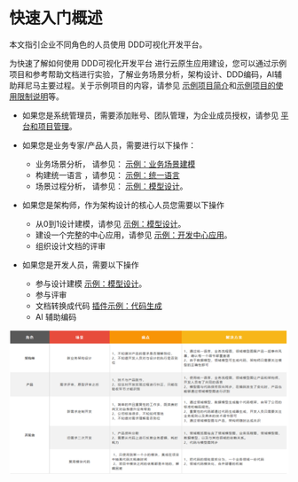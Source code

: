 # 快速入门概述

本文指引企业不同角色的人员使用 DDD可视化开发平台。

为快速了解如何使用 DDD可视化开发平台 进行云原生应用建设，您可以通过示例项目和参考帮助文档进行实验，了解业务场景分析，架构设计、DDD编码，AI辅助拜尼马主要过程。关于示例项目的内容，请参见 [示例项目简介](./示例项目/示例项目简介.md)和[示例项目的使用限制说明](./示例项目/示例项目限制说明.md)等。

- 如果您是系统管理员，需要添加账号、团队管理，为企业成员授权，请参见 [平台和项目管理](../操作指南/平台和项目管理/团队应用管理/业务场景管理.md)。

- 如果您是业务专家/产品人员，需要进行以下操作：

  - 业务场景分析， 请参见：  [示例：业务场景建模](../操作指南/业务建模平台/业务场景建模.md)
  - 构建统一语言 ，请参见：  [示例：统一语言](../操作指南/平台和项目管理/团队应用管理/统一语言.md)
  - 场景过程分析， 请参见：  [示例：模型设计](../操作指南/业务建模平台.md)。

- 如果您是架构师，作为架构设计的核心人员您需要以下操作

  - 从0到1设计建模，请参见   [示例：模型设计](../操作指南/业务建模平台.md)。
  - 建设一个完整的中心应用，请参见  [示例：开发中心应用](../操作指南/平台和项目管理/团队应用管理/应用管理.md)。
  - 组织设计文档的评审  

- 如果您是开发人员，需要以下操作

  - 参与设计建模   [示例：模型设计](../操作指南/业务建模平台.md)。
  - 参与评审
  - 文档转换成代码 [插件示例：代码生成](../操作指南/应用开发平台/IDEA插件集成.md)
  - AI 辅助编码 




![1701503016545](images/1701503016545.png)
